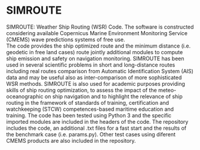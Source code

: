 # SIMROUTE
SIMROUTE: Weather Ship Routing (WSR) Code.
The software is constructed considering available Copernicus Marine Environment Monitoring Service (CMEMS) wave predictions systems of free use.  
The code provides the ship optimized route and the minimum distance (i.e. geodetic in free land cases) route jointly additional modules to compute
ship emission and safety on navigation monitoring. SIMROUTE has been used in several scientific problems in short and long-distance routes including real routes 
comparison from Automatic Identification System (AIS) data and may be useful also as inter-comparison of more sophisticated WSR methods. 
SIMROUTE is also used for academic purposes providing skills of ship routing optimization, to assess the impact of the meteo-oceanographic 
on ship navigation and to highlight the relevance of ship routing in the framework of standards of training, certification and watchkeeping (STCW) 
competences-based maritime education and training. The code has been tested using Python 3 and the specific imported modules are included in the 
headers of the code. The repository includes the code, an additional .txt files for a fast start and the results of the benchmark case (i.e. params.py).
Other test cases using diferent CMEMS products are also included in the repository. 

